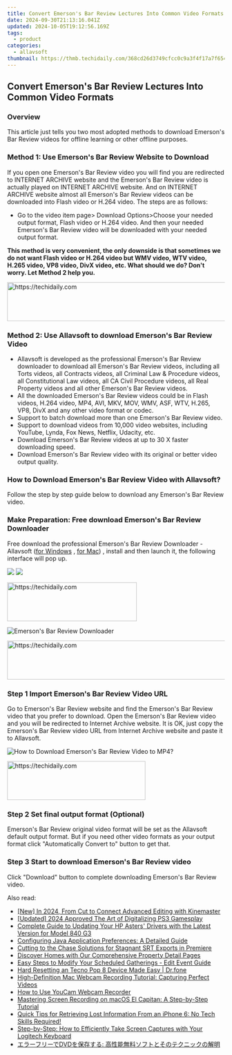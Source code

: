 ```yaml
---
title: Convert Emerson's Bar Review Lectures Into Common Video Formats
date: 2024-09-30T21:13:16.041Z
updated: 2024-10-05T19:12:56.169Z
tags:
  - product
categories:
  - allavsoft
thumbnail: https://thmb.techidaily.com/368cd26d3749cfcc0c9a3f4f17a7f654d421407edf74d20f4dbbf4dfcbdaf09d.jpg
---
```


## Convert Emerson's Bar Review Lectures Into Common Video Formats

### Overview

This article just tells you two most adopted methods to download Emerson's Bar Review videos for offline learning or other offline purposes.

### Method 1: Use Emerson's Bar Review Website to Download

If you open one Emerson's Bar Review video you will find you are redirected to INTERNET ARCHIVE website and the Emerson's Bar Review video is actually played on INTERNET ARCHIVE website. And on INTERNET ARCHIVE website almost all Emerson's Bar Review videos can be downloaded into Flash video or H.264 video. The steps are as follows:

* Go to the video item page> Download Options>Choose your needed output format, Flash video or H.264 video. And then your needed Emerson's Bar Review video will be downloaded with your needed output format.

**This method is very convenient, the only downside is that sometimes we do not want Flash video or H.264 video but WMV video, WTV video, H.265 video, VP8 video, DivX video, etc. What should we do? Don't worry. Let Method 2 help you.**

<!-- affiliate ads begin -->
<a href="https://appsumo.8odi.net/c/5597632/2144279/7443" target="_top" id="2144279">
  <img src="//a.impactradius-go.com/display-ad/7443-2144279" border="0" alt="https://techidaily.com" width="728" height="90"/>
</a>
<img height="0" width="0" src="https://appsumo.8odi.net/i/5597632/2144279/7443" style="position:absolute;visibility:hidden;" border="0" />
<!-- affiliate ads end -->

### Method 2: Use Allavsoft to download Emerson's Bar Review Video

* Allavsoft is developed as the professional Emerson's Bar Review downloader to download all Emerson's Bar Review videos, including all Torts videos, all Contracts videos, all Criminal Law & Procedure videos, all Constitutional Law videos, all CA Civil Procedure videos, all Real Property videos and all other Emerson's Bar Review videos.
* All the downloaded Emerson's Bar Review videos could be in Flash videos, H.264 video, MP4, AVI, MKV, MOV, WMV, ASF, WTV, H.265, VP8, DivX and any other video format or codec.
* Support to batch download more than one Emerson's Bar Review video.
* Support to download videos from 10,000 video websites, including YouTube, Lynda, Fox News, Netflix, Udacity, etc.
* Download Emerson's Bar Review videos at up to 30 X faster downloading speed.
* Download Emerson's Bar Review video with its original or better video output quality.

### How to Download Emerson's Bar Review Video with Allavsoft?

Follow the step by step guide below to download any Emerson's Bar Review video.

### Make Preparation: Free download Emerson's Bar Review Downloader

Free download the professional Emerson's Bar Review Downloader - Allavsoft ([for Windows](https://tools.techidaily.com/allavsoft/products/) , [for Mac](https://tools.techidaily.com/allavsoft/products/)) , install and then launch it, the following interface will pop up.

[![](https://www.allavsoft.com/how-to/../images/how-to/free-download-win.jpg)](https://tools.techidaily.com/allavsoft/products/) [![](https://www.allavsoft.com/how-to/../images/how-to/free-download-mac.jpg)](https://tools.techidaily.com/allavsoft/products/)

<!-- affiliate ads begin -->
<a href="https://aligracehair.sjv.io/c/5597632/2135355/19272" target="_top" id="2135355">
  <img src="//a.impactradius-go.com/display-ad/19272-2135355" border="0" alt="https://techidaily.com" width="300" height="90"/>
</a>
<img height="0" width="0" src="https://aligracehair.sjv.io/i/5597632/2135355/19272" style="position:absolute;visibility:hidden;" border="0" />
<!-- affiliate ads end -->

![Emerson's Bar Review Downloader](https://www.allavsoft.com/how-to/../images/allavsoft/screen-shot-600.jpg)

<!-- affiliate ads begin -->
<a href="https://appsumo.8odi.net/c/5597632/2087395/7443" target="_top" id="2087395">
  <img src="//a.impactradius-go.com/display-ad/7443-2087395" border="0" alt="https://techidaily.com" width="728" height="90"/>
</a>
<img height="0" width="0" src="https://appsumo.8odi.net/i/5597632/2087395/7443" style="position:absolute;visibility:hidden;" border="0" />
<!-- affiliate ads end -->

### Step 1 Import Emerson's Bar Review Video URL

Go to Emerson's Bar Review website and find the Emerson's Bar Review video that you prefer to download. Open the Emerson's Bar Review video and you will be redirected to Internet Archive website. It is OK, just copy the Emerson's Bar Review video URL from Internet Archive website and paste it to Allavsoft.

![How to Download Emerson's Bar Review Video to MP4?](https://www.allavsoft.com/how-to/../images/how-to/download-rtmp-video/download-rtmp-video.jpg)

<!-- affiliate ads begin -->
<a href="https://wigfever.sjv.io/c/5597632/2014853/22899" target="_top" id="2014853">
  <img src="//a.impactradius-go.com/display-ad/22899-2014853" border="0" alt="https://techidaily.com" width="320" height="90"/>
</a>
<img height="0" width="0" src="https://wigfever.sjv.io/i/5597632/2014853/22899" style="position:absolute;visibility:hidden;" border="0" />
<!-- affiliate ads end -->

### Step 2 Set final output format (Optional)

Emerson's Bar Review original video format will be set as the Allavsoft default output format. But if you need other video formats as your output format click "Automatically Convert to" button to get that.

### Step 3 Start to download Emerson's Bar Review video

Click "Download" button to complete downloading Emerson's Bar Review video.

<ins class="adsbygoogle"
     style="display:block"
     data-ad-format="autorelaxed"
     data-ad-client="ca-pub-7571918770474297"
     data-ad-slot="1223367746"></ins>

<ins class="adsbygoogle"
     style="display:block"
     data-ad-client="ca-pub-7571918770474297"
     data-ad-slot="8358498916"
     data-ad-format="auto"
     data-full-width-responsive="true"></ins>

<span class="atpl-alsoreadstyle">Also read:</span>
<div><ul>
<li><a href="https://fox-info.techidaily.com/new-in-2024-from-cut-to-connect-advanced-editing-with-kinemaster/"><u>[New] In 2024, From Cut to Connect Advanced Editing with Kinemaster</u></a></li>
<li><a href="https://video-screen-grab.techidaily.com/updated-2024-approved-the-art-of-digitalizing-ps3-gamesplay/"><u>[Updated] 2024 Approved The Art of Digitalizing PS3 Gamesplay</u></a></li>
<li><a href="https://win-dash.techidaily.com/1722966659158-complete-guide-to-updating-your-hp-asters-drivers-with-the-latest-version-for-model-840-g3/"><u>Complete Guide to Updating Your HP Asters' Drivers with the Latest Version for Model 840 G3</u></a></li>
<li><a href="https://fox-useful.techidaily.com/configuring-java-application-preferences-a-detailed-guide/"><u>Configuring Java Application Preferences: A Detailed Guide</u></a></li>
<li><a href="https://fox-cloud.techidaily.com/cutting-to-the-chase-solutions-for-stagnant-srt-exports-in-premiere/"><u>Cutting to the Chase Solutions for Stagnant SRT Exports in Premiere</u></a></li>
<li><a href="https://fox-useful.techidaily.com/discover-homes-with-our-comprehensive-property-detail-pages/"><u>Discover Homes with Our Comprehensive Property Detail Pages</u></a></li>
<li><a href="https://fox-useful.techidaily.com/easy-steps-to-modify-your-scheduled-gatherings-edit-event-guide/"><u>Easy Steps to Modify Your Scheduled Gatherings - Edit Event Guide</u></a></li>
<li><a href="https://techidaily.com/hard-resetting-an-tecno-pop-8-device-made-easy-drfone-by-drfone-reset-android-reset-android/"><u>Hard Resetting an Tecno Pop 8 Device Made Easy | Dr.fone</u></a></li>
<li><a href="https://fox-useful.techidaily.com/high-definition-mac-webcam-recording-tutorial-capturing-perfect-videos/"><u>High-Definition Mac Webcam Recording Tutorial: Capturing Perfect Videos</u></a></li>
<li><a href="https://remote-screen-capture.techidaily.com/how-to-use-youcam-webcam-recorder/"><u>How to Use YouCam Webcam Recorder</u></a></li>
<li><a href="https://fox-useful.techidaily.com/mastering-screen-recording-on-macos-el-capitan-a-step-by-step-tutorial/"><u>Mastering Screen Recording on macOS El Capitan: A Step-by-Step Tutorial</u></a></li>
<li><a href="https://fox-useful.techidaily.com/quick-tips-for-retrieving-lost-information-from-an-iphone-6-no-tech-skills-required/"><u>Quick Tips for Retrieving Lost Information From an iPhone 6: No Tech Skills Required!</u></a></li>
<li><a href="https://techtrends.techidaily.com/step-by-step-how-to-efficiently-take-screen-captures-with-your-logitech-keyboard/"><u>Step-by-Step: How to Efficiently Take Screen Captures with Your Logitech Keyboard</u></a></li>
<li><a href="https://vp-tips.techidaily.com/1725289142028-dvd/"><u>エラーフリーでDVDを保存する: 高性能無料ソフトとそのテクニックの解明</u></a></li>
</ul></div>

